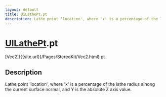 ```yaml
---
layout: default
title: UILathePt.pt
description: Lathe point 'location', where 'x' is a percentage of the lathe radius alnong the current surface normal, and Y is the absolute Z axis value.
---
```

# [UILathePt]({{site.url}}/Pages/StereoKit/UILathePt.html).pt

<div class='signature' markdown='1'>
[Vec2]({{site.url}}/Pages/StereoKit/Vec2.html) pt
</div>

## Description
Lathe point 'location', where 'x' is a percentage of the
lathe radius alnong the current surface normal, and Y is the
absolute Z axis value.

